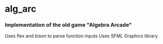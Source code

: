 # alg_arc

### Implementation of the old game "Algebra Arcade"

Uses flex and bison to parse function inputs
Uses SFML Graphics library
